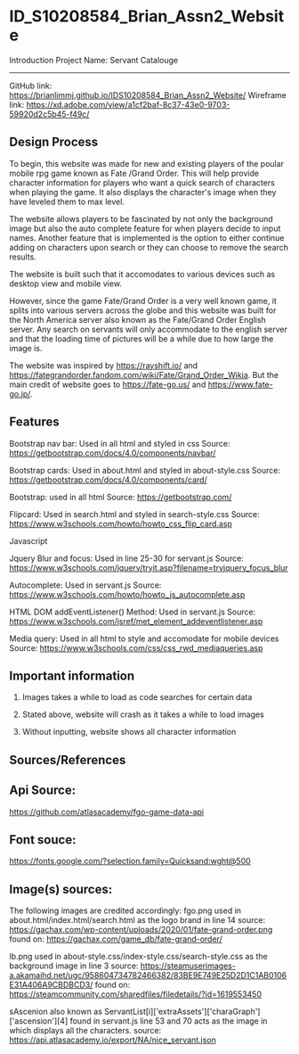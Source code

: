 # ID_S10208584_Brian_Assn2_Website
Introduction
Project Name:
Servant Catalouge

---------------------------------------------------------------
GitHub link: https://brianlimmj.github.io/IDS10208584_Brian_Assn2_Website/
Wireframe link: https://xd.adobe.com/view/a1cf2baf-8c37-43e0-9703-59920d2c5b45-f49c/

Design Process
--------------------------------------------------------------------------------------------------------------------------------
To begin, this website was made for new and existing players of the poular mobile rpg game known as Fate /Grand Order. This will help provide character information for players who want a quick search of characters when playing the game. It also displays the character's image when they have leveled them to max level.

The website allows players to be fascinated by not only the background image but also the auto complete feature for when players decide to input names. Another feature that is implemented is the option to either continue adding on characters upon search or they can choose to remove the search results.

The website is built such that it accomodates to various devices such as desktop view and mobile view. 

However, since the game Fate/Grand Order is a very well known game, it splits into various servers across the globe and this website was built for the North America server also known as the Fate/Grand Order English server. Any search on servants will only accommodate to the english server and that the loading time of pictures will be a while due to how large the image is.

The website was inspired by https://rayshift.io/ and https://fategrandorder.fandom.com/wiki/Fate/Grand_Order_Wikia. But the main credit of website goes to https://fate-go.us/ and https://www.fate-go.jp/.



Features
-------------------------------------------------------------------------------------------------------------------------------- 
Bootstrap nav bar: Used in all html and styled in css 
Source: https://getbootstrap.com/docs/4.0/components/navbar/

Bootstrap cards: Used in about.html and styled in about-style.css
Source: https://getbootstrap.com/docs/4.0/components/card/

Bootstrap: used in all html
Source: https://getbootstrap.com/

Flipcard: Used in search.html and styled in search-style.css
Source: https://www.w3schools.com/howto/howto_css_flip_card.asp

Javascript

Jquery Blur and focus: Used in line 25-30 for servant.js
Source: https://www.w3schools.com/jquery/tryit.asp?filename=tryjquery_focus_blur

Autocomplete: Used in servant.js
Source: https://www.w3schools.com/howto/howto_js_autocomplete.asp

HTML DOM addEventListener() Method: Used in servant.js
Source: https://www.w3schools.com/jsref/met_element_addeventlistener.asp

Media query: Used in all html to style and accomodate for mobile devices
Source: https://www.w3schools.com/css/css_rwd_mediaqueries.asp

Important information
--------------------------------------------------------------------------------------------------------------------------------
1. Images takes a while to load as code searches for certain data

2. Stated above, website will crash as it takes a while to load images

3. Without inputting, website shows all character information

Sources/References  
-------------------------------------------------------------------------------------------------------------------------------- 
Api Source:
----------------------------------------------------------------
https://github.com/atlasacademy/fgo-game-data-api

Font souce:
---------------------------------------------------------------
https://fonts.google.com/?selection.family=Quicksand:wght@500

Image(s) sources:
----------------------------------------------------------------
The following images are credited accordingly:
fgo.png used in about.html/index.html/search.html as the logo brand in line 14 source: https://gachax.com/wp-content/uploads/2020/01/fate-grand-order.png found on: https://gachax.com/game_db/fate-grand-order/

lb.png used in about-style.css/index-style.css/search-style.css as the background image in line 3 source: https://steamuserimages-a.akamaihd.net/ugc/958604734782466382/83BE9E749E25D2D1C1AB0106E31A406A9CBDBCD3/ found on: https://steamcommunity.com/sharedfiles/filedetails/?id=1619553450 

sAscenion also known as ServantList[i]['extraAssets']['charaGraph']['ascension'][4] found in servant.js line 53 and 70 acts as the image in which displays all the characters. source: https://api.atlasacademy.io/export/NA/nice_servant.json